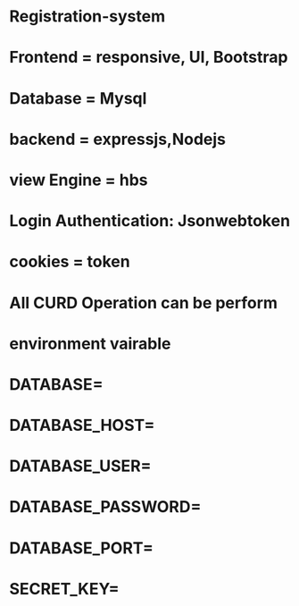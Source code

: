 # Registration-system

# Frontend = responsive, UI, Bootstrap

# Database = Mysql

# backend = expressjs,Nodejs

# view Engine = hbs

# Login Authentication: Jsonwebtoken

# cookies = token

# All CURD Operation can be perform

# environment vairable

# DATABASE=

# DATABASE_HOST=

# DATABASE_USER=

# DATABASE_PASSWORD=

# DATABASE_PORT=

# SECRET_KEY=
